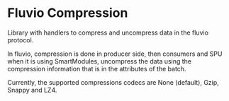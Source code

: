 # Fluvio Compression

Library with handlers to compress and uncompress data in the fluvio protocol. 

In fluvio, compression is done in producer side, then consumers and SPU when it is using SmartModules, uncompress the data using the compression information that is in the attributes of the batch.

Currently, the supported compressions codecs are None (default), Gzip, Snappy and LZ4.
